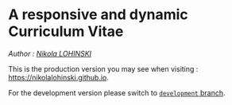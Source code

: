 # A responsive and dynamic Curriculum Vitae

_Author : [Nikola LOHINSKI](https://github.com/NikolaLohinski)_

This is the production version you may see when visiting :
https://nikolalohinski.github.io. 

For the development version please switch to 
[`development` branch](https://github.com/NikolaLohinski/nikolalohinski.github.io/tree/development).
